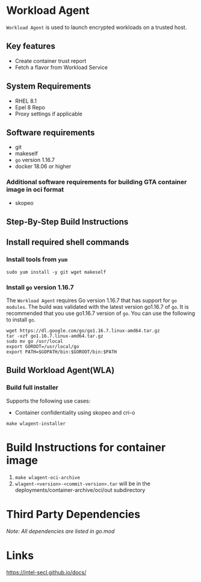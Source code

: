 # Workload Agent

`Workload Agent` is used to launch encrypted workloads on a trusted host.

## Key features

- Create container trust report
- Fetch a flavor from Workload Service

## System Requirements

- RHEL 8.1
- Epel 8 Repo
- Proxy settings if applicable

## Software requirements

- git
- makeself
- `go` version 1.16.7
- docker 18.06 or higher

### Additional software requirements for building GTA container image in oci format

- skopeo

## Step-By-Step Build Instructions

## Install required shell commands

### Install tools from `yum`

```shell
sudo yum install -y git wget makeself
```

### Install `go` version 1.16.7

The `Workload Agent` requires Go version 1.16.7 that has support for `go modules`. The build was validated with the
latest version go1.16.7 of `go`. It is recommended that you use go1.16.7 version of `go`. You can use the following to
install `go`.

```shell
wget https://dl.google.com/go/go1.16.7.linux-amd64.tar.gz
tar -xzf go1.16.7.linux-amd64.tar.gz
sudo mv go /usr/local
export GOROOT=/usr/local/go
export PATH=$GOPATH/bin:$GOROOT/bin:$PATH
```

## Build Workload Agent(WLA)

### Build full installer

Supports the following use cases:

- Container confidentiality using skopeo and cri-o

```shell
make wlagent-installer
```

# Build Instructions for container image

1. `make wlagent-oci-archive`
3. `wlagent-<version>-<commit-version>.tar` will be in the deployments/container-archive/oci/out subdirectory

# Third Party Dependencies

*Note: All dependencies are listed in go.mod*

# Links

https://intel-secl.github.io/docs/